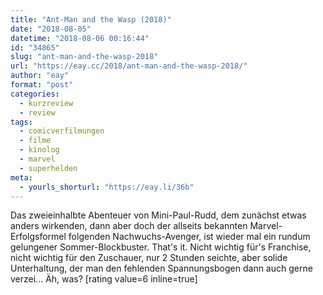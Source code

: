 ```yaml
---
title: "Ant-Man and the Wasp (2018)"
date: "2018-08-05"
datetime: "2018-08-06 00:16:44"
id: "34865"
slug: "ant-man-and-the-wasp-2018"
url: "https://eay.cc/2018/ant-man-and-the-wasp-2018/"
author: "eay"
format: "post"
categories:
  - kurzreview
  - review
tags:
  - comicverfilmungen
  - filme
  - kinolog
  - marvel
  - superhelden
meta:
  - yourls_shorturl: "https://eay.li/36b"
---
```


Das zweieinhalbte Abenteuer von Mini-Paul-Rudd, dem zunächst etwas anders wirkenden, dann aber doch der allseits bekannten Marvel-Erfolgsformel folgenden Nachwuchs-Avenger, ist wieder mal ein rundum gelungener Sommer-Blockbuster. That's it. Nicht wichtig für's Franchise, nicht wichtig für den Zuschauer, nur 2 Stunden seichte, aber solide Unterhaltung, der man den fehlenden Spannungsbogen dann auch gerne verzei... Äh, was? \[rating value=6 inline=true\]
